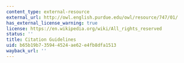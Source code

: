 ```yaml
---
content_type: external-resource
external_url: http://owl.english.purdue.edu/owl/resource/747/01/
has_external_license_warning: true
license: https://en.wikipedia.org/wiki/All_rights_reserved
status: ''
title: Citation Guidelines
uid: b65b19b7-3594-4524-ae62-e4fb8dfa1513
wayback_url: ''
---
```

